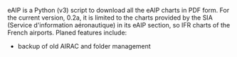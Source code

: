 eAIP is a Python (v3) script to download all the eAIP charts in PDF form.
For the current version, 0.2a, it is limited to the charts provided by the SIA (Service d'information aéronautique) in its eAIP section, so IFR charts of the French airports.
Planed features include:
  * backup of old AIRAC and folder management
